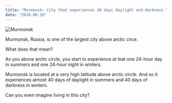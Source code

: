 ```yaml
---
title: "Murmonsk: City that experiences 40 days daylight and darkness "
date: "2018-08-10"
---
```


![Murmonsk](https://i.guim.co.uk/img/media/67703d130660cc5ce1bfbbbdf42753eb705c27d3/0_0_5616_3371/master/5616.jpg?width=1250&quality=85&auto=format&fit=max&s=5244a39c353ccafb41c88a8f95ec3a7a)

Murmonsk, Russia, is one of the largest city above arctic circe.

What does that mean?

As you above arctic circle, you start to experience at leat one 24-hour day in summers and one 24-hour night in winters.

Murmonsk is located at a very high latitude above arctic circle. And so it experiences almost 40 days of daylight in summers and 40 days of darkness in winters.

Can you even imagine living in this city?
